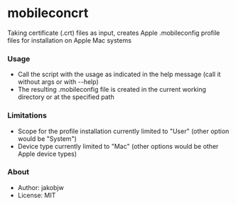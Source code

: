 # mobileconcrt
Taking certificate (.crt) files as input, creates Apple .mobileconfig profile files for installation on Apple Mac systems

### Usage
- Call the script with the usage as indicated in the help message (call it without args or with --help)
- The resulting .mobileconfig file is created in the current working directory or at the specified path

### Limitations
- Scope for the profile installation currently limited to "User" (other option would be "System")
- Device type currently limited to "Mac" (other options would be other Apple device types)

### About
- Author: jakobjw
- License: MIT
